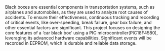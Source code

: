 Black boxes are essential components in transportation systems, such as airplanes and automobiles, as they are used to analyze root causes of accidents. To ensure their effectiveness, continuous tracking and recording of critical events, like over-speeding, break failure, gear box failure, and other essential factors are significant. This project focuses on designing the core features of a ‘car black box’ using a PIC microcontroller(PIC18F4580), leveraging its advanced hardware capabilities. Significant events will be recorded in EEPROM, which is durable and reliable data storage.

